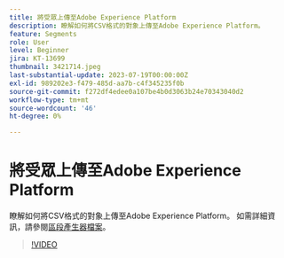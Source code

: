 ```yaml
---
title: 將受眾上傳至Adobe Experience Platform
description: 瞭解如何將CSV格式的對象上傳至Adobe Experience Platform。
feature: Segments
role: User
level: Beginner
jira: KT-13699
thumbnail: 3421714.jpeg
last-substantial-update: 2023-07-19T00:00:00Z
exl-id: 989202e3-f479-485d-aa7b-c4f345235f0b
source-git-commit: f272df4edee0a107be4b0d3063b24e70343040d2
workflow-type: tm+mt
source-wordcount: '46'
ht-degree: 0%

---
```


# 將受眾上傳至Adobe Experience Platform

瞭解如何將CSV格式的對象上傳至Adobe Experience Platform。 如需詳細資訊，請參閱[區段產生器檔案](https://experienceleague.adobe.com/en/docs/experience-platform/segmentation/ui/audience-portal#import-audience)。

>[!VIDEO](https://video.tv.adobe.com/v/3421714/?learn=on)
